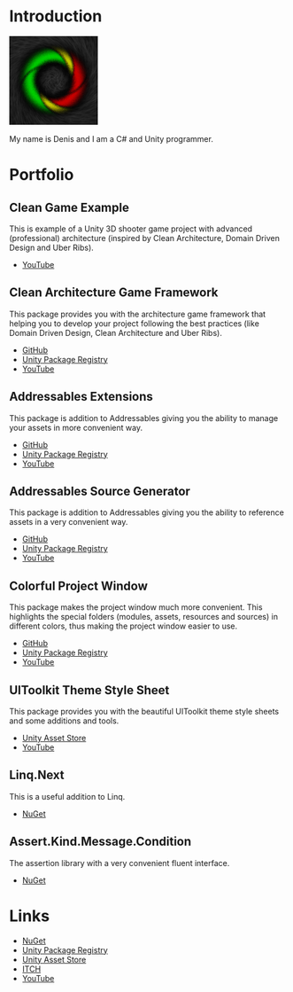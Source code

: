 # Introduction
![Logo](https://raw.githubusercontent.com/Denis535/denis535.github.io/main/Icon%20160x160.png)

My name is Denis and I am a C# and Unity programmer.

# Portfolio
## Clean Game Example
This is example of a Unity 3D shooter game project with advanced (professional) architecture (inspired by Clean Architecture, Domain Driven Design and Uber Ribs).
- [YouTube]([https://youtu.be/SJ8aB4fxgUo?feature=shared](https://youtu.be/WmLJHRg0EI4))

## Clean Architecture Game Framework
This package provides you with the architecture game framework that helping you to develop your project following the best practices (like Domain Driven Design, Clean Architecture and Uber Ribs).
- [GitHub](https://github.com/Denis535/CleanArchitectureGameFramework/)
- [Unity Package Registry](https://openupm.com/packages/com.denis535.clean-architecture-game-framework/)
- [YouTube](https://youtu.be/JQobAqfakJQ)

## Addressables Extensions
This package is addition to Addressables giving you the ability to manage your assets in more convenient way.
- [GitHub](https://github.com/Denis535/CleanArchitectureGameFramework/)
- [Unity Package Registry](https://openupm.com/packages/com.denis535.addressables-extensions/)
- [YouTube](https://youtu.be/JQobAqfakJQ)

## Addressables Source Generator
This package is addition to Addressables giving you the ability to reference assets in a very convenient way.
- [GitHub](https://github.com/Denis535/CleanArchitectureGameFramework/)
- [Unity Package Registry](https://openupm.com/packages/com.denis535.addressables-source-generator/)
- [YouTube](https://youtu.be/JQobAqfakJQ)

## Colorful Project Window
This package makes the project window much more convenient. This highlights the special folders (modules, assets, resources and sources) in different colors, thus making the project window easier to use.
- [GitHub](https://github.com/Denis535/CleanArchitectureGameFramework/)
- [Unity Package Registry](https://openupm.com/packages/com.denis535.colorful-project-window/)
- [YouTube](https://youtu.be/JQobAqfakJQ)

## UIToolkit Theme Style Sheet
This package provides you with the beautiful UIToolkit theme style sheets and some additions and tools.
- [Unity Asset Store](https://assetstore.unity.com/packages/tools/gui/uitoolkit-theme-style-sheet-273463)
- [YouTube](https://youtu.be/ggnuNOZXIlg?feature=shared)

## Linq.Next
This is a useful addition to Linq.
- [NuGet](https://www.nuget.org/packages/linq.next)

## Assert.Kind.Message.Condition
The assertion library with a very convenient fluent interface.
- [NuGet](https://www.nuget.org/packages/Assert.Kind.Message.Condition)

# Links
- [NuGet](https://www.nuget.org/profiles/Denis535)
- [Unity Package Registry](https://openupm.com/packages/?sort=downloads&q=denis535)
- [Unity Asset Store](https://assetstore.unity.com/publishers/90787)
- [ITCH](https://denis535.itch.io/)
- [YouTube](https://www.youtube.com/channel/UCLFdZl0pFkCkHpDWmodBUFg)
